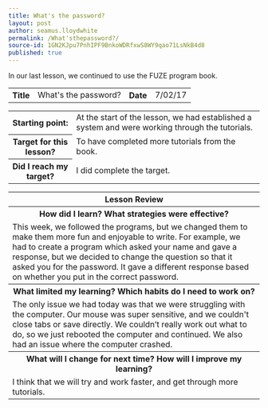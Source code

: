 ```yaml
---
title: What's the password?
layout: post
author: seamus.lloydwhite
permalink: /What'sthepassword?/
source-id: 1GN2KJpu7PnhIPF9BnkoWDRfxwS8WY9qao71LsNkB4d8
published: true
---
```

In our last lesson, we continued to use the FUZE program book.

<table>
  <tr>
    <th>Title</th>
    <td>What's the password?</td>
    <th>Date</th>
    <td>7/02/17</td>
  </tr>
</table>


<table>
  <tr>
    <th>Starting point:</th>
    <td>At the start of the lesson, we had established a system and were working through the tutorials.</td>
  </tr>
  <tr>
    <th>Target for this lesson?</th>
    <td>To have completed more tutorials from the book.</td>
  </tr>
  <tr>
    <th>Did I reach my target? </th>
    <td>I did complete the target.</td>
  </tr>
</table>


<table>
  <tr>
    <th>Lesson Review</th>
  </tr>
  <tr>
    <th>How did I learn? What strategies were effective? </th>
  </tr>
  <tr>
    <td>This week, we followed the programs, but we changed them to make them more fun and enjoyable to write. For example, we had to create a program which asked your name and gave a response, but we decided to change the question so that it asked you for the password. It gave a different response based on whether you put in the correct password.</td>
  </tr>
  <tr>
    <th>What limited my learning? Which habits do I need to work on? </th>
  </tr>
  <tr>
    <td>The only issue we had today was that we were struggling with the computer. Our mouse was super sensitive, and we couldn't close tabs or save directly. We couldn’t really work out what to do, so we just rebooted the computer and continued. We also had an issue where the computer crashed.</td>
  </tr>
  <tr>
    <th>What will I change for next time? How will I improve my learning?</th>
  </tr>
  <tr>
    <td>I think that we will try and work faster, and get through more tutorials.</td>
  </tr>
</table>


